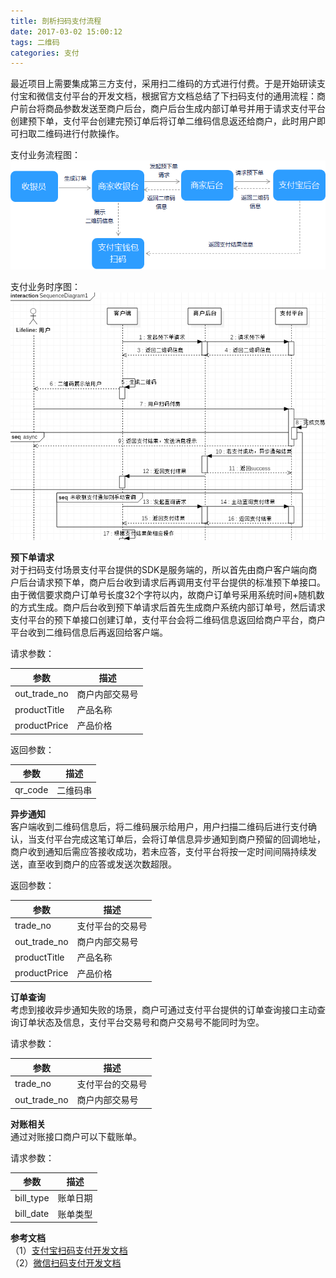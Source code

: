 ```yaml
---
title: 剖析扫码支付流程
date: 2017-03-02 15:00:12
tags: 二维码
categories: 支付
---
```

最近项目上需要集成第三方支付，采用扫二维码的方式进行付费。于是开始研读支付宝和微信支付平台的开发文档，根据官方文档总结了下扫码支付的通用流程：商户前台将商品参数发送至商户后台，商户后台生成内部订单号并用于请求支付平台创建预下单，支付平台创建完预订单后将订单二维码信息返还给商户，此时用户即可扫取二维码进行付款操作。  

支付业务流程图：
![img](https://raw.githubusercontent.com/ckj375/img-folder/master/analyze-qr-code-payment/picture1.png)

<!-- more -->
支付业务时序图：
![img](https://raw.githubusercontent.com/ckj375/img-folder/master/analyze-qr-code-payment/picture2.png)

**预下单请求**  
对于扫码支付场景支付平台提供的SDK是服务端的，所以首先由商户客户端向商户后台请求预下单，商户后台收到请求后再调用支付平台提供的标准预下单接口。由于微信要求商户订单号长度32个字符以内，故商户订单号采用系统时间+随机数的方式生成。商户后台收到预下单请求后首先生成商户系统内部订单号，然后请求支付平台的预下单接口创建订单，支付平台会将二维码信息返回给商户平台，商户平台收到二维码信息后再返回给客户端。

请求参数：

参数          | 描述
------------ | -----------
out_trade_no | 商户内部交易号
productTitle | 产品名称
productPrice | 产品价格

返回参数：

参数          | 描述
------------ | -----------
qr_code      | 二维码串

**异步通知**  
客户端收到二维码信息后，将二维码展示给用户，用户扫描二维码后进行支付确认，当支付平台完成这笔订单后，会将订单信息异步通知到商户预留的回调地址，商户收到通知后需应答接收成功，若未应答，支付平台将按一定时间间隔持续发送，直至收到商户的应答或发送次数超限。

返回参数：

参数          | 描述
------------ | -----------
trade_no     | 支付平台的交易号
out_trade_no | 商户内部交易号
productTitle | 产品名称
productPrice | 产品价格

**订单查询**  
考虑到接收异步通知失败的场景，商户可通过支付平台提供的订单查询接口主动查询订单状态及信息，支付平台交易号和商户交易号不能同时为空。

请求参数：

参数          | 描述
------------ | -----------
trade_no     | 支付平台的交易号
out_trade_no | 商户内部交易号

**对账相关**  
通过对账接口商户可以下载账单。  

请求参数：  

参数          | 描述
------------ | -----------
bill_type    | 账单日期
bill_date    | 账单类型

**参考文档**  
（1）[支付宝扫码支付开发文档](https://doc.open.alipay.com/docs/doc.htm?treeId=194&articleId=105072&docType=1)  
（2）[微信扫码支付开发文档](https://pay.weixin.qq.com/wiki/doc/api/native.php?chapter=6_1)
